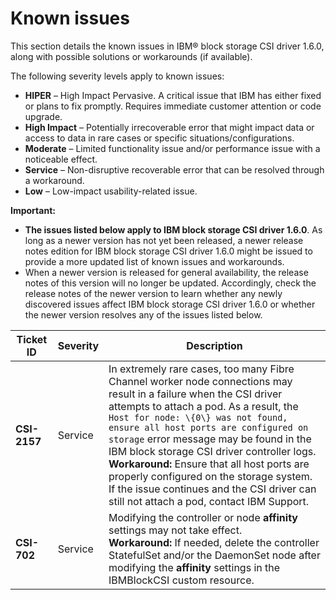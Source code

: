 # Known issues

This section details the known issues in IBM® block storage CSI driver 1.6.0, along with possible solutions or workarounds \(if available\).

The following severity levels apply to known issues:

-   **HIPER** – High Impact Pervasive. A critical issue that IBM has either fixed or plans to fix promptly. Requires immediate customer attention or code upgrade.
-   **High Impact** – Potentially irrecoverable error that might impact data or access to data in rare cases or specific situations/configurations.
-   **Moderate** – Limited functionality issue and/or performance issue with a noticeable effect.
-   **Service** – Non-disruptive recoverable error that can be resolved through a workaround.
-   **Low** – Low-impact usability-related issue.

**Important:**

-   **The issues listed below apply to IBM block storage CSI driver 1.6.0**. As long as a newer version has not yet been released, a newer release notes edition for IBM block storage CSI driver 1.6.0 might be issued to provide a more updated list of known issues and workarounds.
-   When a newer version is released for general availability, the release notes of this version will no longer be updated. Accordingly, check the release notes of the newer version to learn whether any newly discovered issues affect IBM block storage CSI driver 1.6.0 or whether the newer version resolves any of the issues listed below.

|Ticket ID|Severity|Description|
|---------|--------|-----------|
|**CSI-2157**|Service|In extremely rare cases, too many Fibre Channel worker node connections may result in a failure when the CSI driver attempts to attach a pod. As a result, the `Host for node: \{0\} was not found, ensure all host ports are configured on storage` error message may be found in the IBM block storage CSI driver controller logs.<br />**Workaround:** Ensure that all host ports are properly configured on the storage system. If the issue continues and the CSI driver can still not attach a pod, contact IBM Support.|
|**CSI-702**|Service|Modifying the controller or node **affinity** settings may not take effect.<br />**Workaround:** If needed, delete the controller StatefulSet and/or the DaemonSet node after modifying the **affinity** settings in the IBMBlockCSI custom resource.|


